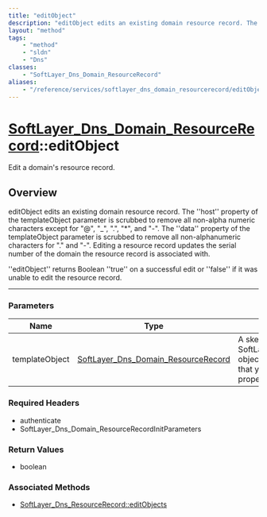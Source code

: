 ```yaml
---
title: "editObject"
description: "editObject edits an existing domain resource record. The ''host'' property of the templateObject parameter is scrubbed t... "
layout: "method"
tags:
    - "method"
    - "sldn"
    - "Dns"
classes:
    - "SoftLayer_Dns_Domain_ResourceRecord"
aliases:
    - "/reference/services/softlayer_dns_domain_resourcerecord/editObject"
---
```

# [SoftLayer_Dns_Domain_ResourceRecord](/reference/services/SoftLayer_Dns_Domain_ResourceRecord)::editObject


Edit a domain's resource record.


## Overview 
editObject edits an existing domain resource record. The ''host'' property of the templateObject parameter is scrubbed to remove all non-alpha numeric characters except for "@", "_", ".", "*", and "-". The ''data'' property of the templateObject parameter is scrubbed to remove all non-alphanumeric characters for "." and "-". Editing a resource record updates the serial number of the domain the resource record is associated with. 

''editObject'' returns Boolean ''true'' on a successful edit or ''false'' if it was unable to edit the resource record. 

-----

### Parameters 
|Name | Type | Description |
| --- | --- | --- |
|templateObject| <a href='/reference/datatypes/SoftLayer_Dns_Domain_ResourceRecord'>SoftLayer_Dns_Domain_ResourceRecord </a>| A skeleton SoftLayer_Dns_Domain_ResourceRecord object with only the properties defined that you wish to change. Unchanged properties are left alone.|


### Required Headers
* authenticate
* SoftLayer_Dns_Domain_ResourceRecordInitParameters


### Return Values
* boolean


### Associated Methods

*  [SoftLayer_Dns_ResourceRecord::editObjects](/reference/services/SoftLayer_Dns_ResourceRecord/editObjects )




